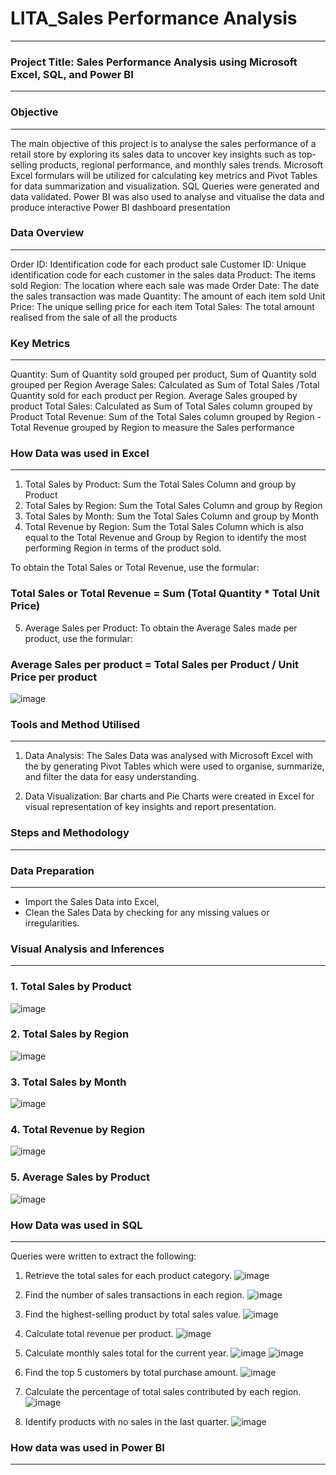 # LITA_Sales Performance Analysis
----

### Project Title: Sales Performance Analysis using Microsoft Excel, SQL, and Power BI
---

### Objective
---
The main objective of this project is to analyse the sales performance of a retail store by exploring its sales data to uncover key insights such as top-selling products, 
regional performance, and monthly sales trends. Microsoft Excel formulars will be utilized for calculating key metrics and Pivot Tables for data summarization and visualization. SQL Queries were generated and data validated. Power BI was also used to analyse and vitualise the data and produce  interactive Power BI dashboard presentation 

### Data Overview
---
Order ID: Identification code for each product sale 
Customer ID: Unique identification code for each customer in the sales data 
Product: The items sold
Region: The location where each sale was made
Order Date: The date the sales transaction was made
Quantity: The amount of each item sold
Unit Price:  The unique selling price for each item
Total Sales: The total amount realised from the sale of all the products

### Key Metrics
---
Quantity:  Sum of Quantity sold grouped per product, Sum of Quantity sold grouped per Region
Average Sales: Calculated as Sum of Total Sales /Total Quantity sold for each product per Region. Average Sales grouped by product
Total Sales: Calculated as Sum of Total Sales column grouped by Product 
Total Revenue: Sum of the Total Sales column grouped by Region - Total Revenue grouped by Region to measure the Sales performance 

### How Data was used in Excel
---
1. Total Sales by Product: Sum the Total Sales Column and group by Product
2. Total Sales by Region: Sum the Total Sales Column and group by Region
3. Total Sales by Month: Sum the Total Sales Column and group by Month 
4. Total Revenue by Region: Sum the Total Sales Column which is also equal to the Total Revenue and Group by Region
   to identify the most performing Region in terms of the product sold. 

To obtain the Total Sales or Total Revenue, use the formular:
### Total Sales or Total Revenue = Sum (Total Quantity * Total Unit Price)

5. Average Sales per Product: To obtain the Average Sales made per product, use the formular: 
### Average Sales per product = Total Sales per Product / Unit Price per product

![image](https://github.com/user-attachments/assets/f3027f2e-a48e-4e8a-acb4-8600abdf332f)

### Tools and Method Utilised
---
1. Data Analysis: The Sales Data was analysed with Microsoft Excel with the by generating Pivot Tables which were used to organise, 
summarize, and filter the data for easy understanding. 

2. Data Visualization: Bar charts and Pie Charts were created in Excel for visual representation of key insights and report presentation.

### Steps and Methodology
---

### Data Preparation
---
* Import the Sales Data into Excel,
* Clean the Sales Data by checking for any missing values or irregularities. 

### Visual Analysis and Inferences
---
### 1. Total Sales by Product
![image](https://github.com/user-attachments/assets/7ca0fa0f-d311-4e94-be33-2fecfd522d07)

### 2. Total Sales by Region
![image](https://github.com/user-attachments/assets/65d9eac5-510d-4cc6-b180-e7225610bbd0)

### 3. Total Sales by Month
![image](https://github.com/user-attachments/assets/5ecbf28b-1677-488a-b140-b3cd742911ba)

### 4. Total Revenue by Region
   ![image](https://github.com/user-attachments/assets/bf38f856-bec6-4f4b-8ce8-ec155ecd276a)
   
### 5. Average Sales by Product
![image](https://github.com/user-attachments/assets/f28e2a8c-48b4-4f83-97fc-6e754ee40728)

### How Data was used in SQL
---
Queries were written to extract the following:

1. Retrieve the total sales for each product category.
   ![image](https://github.com/user-attachments/assets/e3def7b7-0222-45dd-b986-906073b95046)

2. Find the number of sales transactions in each region.
![image](https://github.com/user-attachments/assets/61ce6b4a-9b5e-40ee-8e49-18181b6e325f)

3. Find the highest-selling product by total sales value.
![image](https://github.com/user-attachments/assets/ff9bc9ce-b2ce-4488-b0c6-f8acc3a340f1)
   
4. Calculate total revenue per product.
![image](https://github.com/user-attachments/assets/6098e830-09d4-4fb4-9629-6060d90278fa)
   
5. Calculate monthly sales total for the current year.
![image](https://github.com/user-attachments/assets/48605ade-999b-48fc-b8c8-29ce7d588ae2)
![image](https://github.com/user-attachments/assets/3fc67383-f73e-4848-889e-91169fc7b145)

6. Find the top 5 customers by total purchase amount.
![image](https://github.com/user-attachments/assets/d4a34850-8d4b-429d-8d63-0046c164defd)

7. Calculate the percentage of total sales contributed by each region.
![image](https://github.com/user-attachments/assets/63cc8778-0a13-4de7-8921-fd383bc63f0d)

8. Identify products with no sales in the last quarter.
![image](https://github.com/user-attachments/assets/19400848-f36c-42ae-a14f-a0c4aeff0d55)

### How data was used in Power BI
---





   










